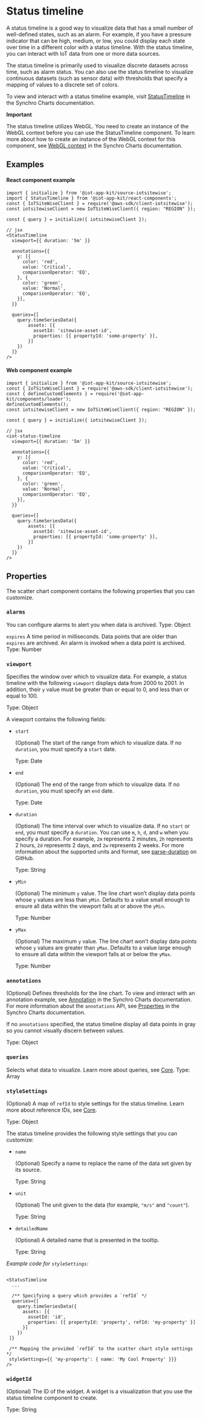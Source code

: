 # Status timeline

A status timeline is a good way to visualize data that has a small number of well-defined states, such as an alarm. For example, if you have a pressure indicator that can be high, medium, or low, you could display each state over time in a different color with a status timeline. With the status timeline, you can interact with IoT data from one or more data sources. 

The status timeline is primarily used to visualize discrete datasets across time, such as alarm status. You can also use the status timeline to visualize continuous datasets (such as sensor data) with thresholds that specify a mapping of values to a discrete set of colors.

To view and interact with a status timeline example, visit [StatusTimeline](https://synchrocharts.com/#/Components/StatusTimeline) in the Synchro Charts documentation. 

**Important**

The status timeline utilizes WebGL. You need to create an instance of the WebGL context before you can use the StatusTimeline component. To learn more about how to create an instance of the WebGL context for this component, see [WebGL context](https://synchrocharts.com/#/WebGL%20context) in the Synchro Charts documentation.  

## Examples 

#### React component example

```
import { initialize } from '@iot-app-kit/source-iotsitewise';
import { StatusTimeline } from '@iot-app-kit/react-components';
const { IoTSiteWiseClient } = require('@aws-sdk/client-iotsitewise');
const iotsitewiseClient = new IoTSiteWiseClient({ region: "REGION" });

const { query } = initialize({ iotsitewiseClient });

// jsx
<StatusTimeline
  viewport={{ duration: '5m' }}
  
  annotations={{
    y: [{
      color: 'red',
      value: 'Critical',
      comparisonOperator: 'EQ',
    }, {
      color: 'green',
      value: 'Normal',
      comparisonOperator: 'EQ',
    }],
  }}
  
  queries={[
    query.timeSeriesData({ 
        assets: [{
          assetId: 'sitewise-asset-id', 
          properties: [{ propertyId: 'some-property' }],
        }]
    })
  ]}
/>
```

#### Web component example

```
import { initialize } from '@iot-app-kit/source-iotsitewise';
const { IoTSiteWiseClient } = require('@aws-sdk/client-iotsitewise');
const { defineCustomElements } = require('@iot-app-kit/components/loader');
defineCustomElements();
const iotsitewiseClient = new IoTSiteWiseClient({ region: "REGION" });

const { query } = initialize({ iotsitewiseClient });

// jsx
<iot-status-timeline
  viewport={{ duration: '5m' }}
  
  annotations={{
    y: [{
      color: 'red',
      value: 'Critical',
      comparisonOperator: 'EQ',
    }, {
      color: 'green',
      value: 'Normal',
      comparisonOperator: 'EQ',
    }],
  }}
  
  queries={[
    query.timeSeriesData({ 
        assets: [{
          assetId: 'sitewise-asset-id', 
          properties: [{ propertyId: 'some-property' }],
        }]
    })
  ]}
/>
```

## Properties

The scatter chart component contains the following properties that you can customize. 

### `alarms`

You can configure alarms to alert you when data is archived. 
Type: Object

`expires`
A time period in milliseconds. Data points that are older than `expires` are archived. An alarm is invoked when a data point is archived. 
Type: Number

### `viewport` 

Specifies the window over which to visualize data. For example, a status timeline with the following `viewport` displays data from 2000 to 2001. In addition, their `y` value must be greater than or equal to 0, and less than or equal to 100. 

Type: Object 

A viewport contains the following fields:

- `start`

  (Optional) The start of the range from which to visualize data. If no `duration`, you must specify a `start` date.

  Type: Date

- `end`

  (Optional) The end of the range from which to visualize data. If no `duration`, you must specify an `end` date.

  Type: Date

- `duration`

  (Optional) The time interval over which to visualize data. If no `start` or `end`, you must specify a `duration`. You can use `m`, `h`, `d`, and `w` when you specify a duration. For example, `2m` represents 2 minutes, `2h` represents 2 hours, `2d` represents 2 days, and `2w` represents 2 weeks. For more information about the supported units and format, see [parse-duration](https://github.com/jkroso/parse-duration) on GitHub.

  Type: String

- `yMin`

  (Optional) The minimum `y` value. The line chart won’t display data points whose `y` values are less than `yMin`. Defaults to a value small enough to ensure all data within the viewport falls at or above the `yMin`.

  Type: Number

- `yMax`

  (Optional) The maximum `y` value. The line chart won’t display data points whose `y` values are greater than `yMax`. Defaults to a value large enough to ensure all data within the viewport falls at or below the `yMax`.

  Type: Number


### `annotations`

(Optional) Defines thresholds for the line chart. To view and interact with an annotation example, see [Annotation](https://synchrocharts.com/#/Features/Annotation) in the Synchro Charts documentation. For more information about the `annotations` API, see [Properties](https://synchrocharts.com/#/API/Properties) in the Synchro Charts documentation. 

If no `annotations` specified, the status timeline display all data points in gray so you cannot visually discern between values.

Type: Object

### `queries`

Selects what data to visualize. Learn more about queries, see [Core](https://github.com/awslabs/iot-app-kit/tree/main/docs/Core.md). 
Type: Array 

### `styleSettings`

(Optional) A map of `refId` to style settings for the status timeline. Learn more about reference IDs, see [Core](https://github.com/awslabs/iot-app-kit/tree/main/docs/Core.md). 

Type: Object

The status timeline provides the following style settings that you can customize:

* `name`

    (Optional) Specify a name to replace the name of the data set given by its source.  

    Type: String
 
* `unit`

    (Optional) The unit given to the data (for example, `"m/s"` and `"count"`).

    Type: String

* `detailedName`

    (Optional) A detailed name that is presented in the tooltip. 

    Type: String

*Example code for `styleSettings`:*

```

<StatusTimeline
  ...

  /** Specifying a query which provides a `refId` */
  queries={[
    query.timeSeriesData({ 
      assets: [{
        assetId: 'id', 
        properties: [{ propertyId: 'property', refId: 'my-property' }]
      }]
    })
 ]}
 
 /** Mapping the provided `refId` to the scatter chart style settings */
 styleSettings={{ 'my-property': { name: 'My Cool Property' }}}
/>

```

### `widgetId`

(Optional) The ID of the widget. A widget is a visualization that you use the status timeline component to create.

Type: String